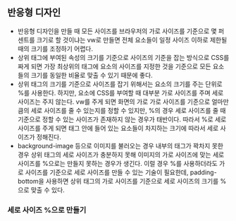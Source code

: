 ## 반응형 디자인

- 반응형 디자인을 만들 때 모든 사이즈를 브라우저의 가로 사이즈를 기준으로 몇 퍼센트를 크기로 할 것이냐는 vw로 만들면 전체 요소들이 일정 사이즈 이하로 제한될 때의 크기를 조정하기 어렵다.
- 상위 태그에 부여된 속성의 크기를 기준으로 사이즈의 기준을 잡는 방식으로 CSS를 짜게 되면 가장 최상위의 태그에 요소의 사이즈를 지정한 것을 기준으로 모든 요소들의 크기를 동일한 비율로 맞출 수 있기 때문에 좋다.
- 상위 태그의 크기를 기준으로 사이즈를 잡기 위해서는 요소의 크기를 주는 단위로 %를 사용한다. 하지만, 요소에 CSS를 부여할 때 대부분 가로 사이즈를 주며 세로 사이즈는 주지 않는다. vw를 주게 되면 화면의 가로 가로 사이즈를 기준으로 얼마만큼의 세로 사이즈를 줄 수 있는지를 정할 수 있지만, %의 경우 세로 사이즈를 줄 때 기준으로 정할 수 있는 사이즈가 존재하지 않는 경우가 태반이다. 따라서 %로 세로 사이즈를 주게 되면 태그 안에 들어 있는 요소들이 차지하는 크기에 따라서 세로 사이즈가 정해진다.
- background-image 등으로 이미지를 불러오는 경우 내부의 태그가 꽉차지 못한 경우 상위 태그의 세로 사이즈가 충분하지 못해 이미지의 가로 사이즈에 맞는 세로 사이즈를 %으로는 만들지 못하는 경우가 생긴다. 이럴 경우 %를 사용하더라도 가로 사이즈를 기준으로 세로 사이즈를 만들 수 있는 기술이 필요한데, padding-bottom을 사용하면 상위 태그의 가로 사이즈를 기준으로 세로 사이즈의 크기를 %으로 맞출 수 있다.

### 세로 사이즈 %으로 만들기
